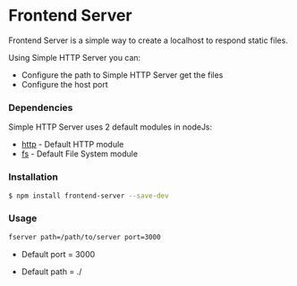 # Frontend Server

Frontend Server is a simple way to create a localhost to respond static files.

Using Simple HTTP Server you can:
  - Configure the path to Simple HTTP Server get the files
  - Configure the host port

### Dependencies

Simple HTTP Server uses 2 default modules in nodeJs:

* [http] - Default HTTP module
* [fs] - Default File System module

### Installation

```sh
$ npm install frontend-server --save-dev
```

### Usage

```sh
fserver path=/path/to/server port=3000
```

* Default port = 3000
* Default path = ./


   [http]: <https://nodejs.org/api/http.html>
   [fs]: <https://nodejs.org/api/fs.html>